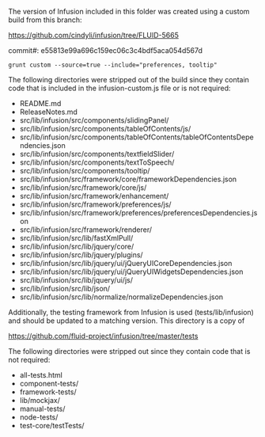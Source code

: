 The version of Infusion included in this folder was created using a custom build from this branch:

https://github.com/cindyli/infusion/tree/FLUID-5665

commit#: e55813e99a696c159ec06c3c4bdf5aca054d567d

```
grunt custom --source=true --include="preferences, tooltip"
```

The following directories were stripped out of the build since they contain code that is included in the infusion-custom.js file or is not required:

* README.md
* ReleaseNotes.md
* src/lib/infusion/src/components/slidingPanel/
* src/lib/infusion/src/components/tableOfContents/js/
* src/lib/infusion/src/components/tableOfContents/tableOfContentsDependencies.json
* src/lib/infusion/src/components/textfieldSlider/
* src/lib/infusion/src/components/textToSpeech/
* src/lib/infusion/src/components/tooltip/
* src/lib/infusion/src/framework/core/frameworkDependencies.json
* src/lib/infusion/src/framework/core/js/
* src/lib/infusion/src/framework/enhancement/
* src/lib/infusion/src/framework/preferences/js/
* src/lib/infusion/src/framework/preferences/preferencesDependencies.json
* src/lib/infusion/src/framework/renderer/
* src/lib/infusion/src/lib/fastXmlPull/
* src/lib/infusion/src/lib/jquery/core/
* src/lib/infusion/src/lib/jquery/plugins/
* src/lib/infusion/src/lib/jquery/ui/jQueryUICoreDependencies.json
* src/lib/infusion/src/lib/jquery/ui/jQueryUIWidgetsDependencies.json
* src/lib/infusion/src/lib/jquery/ui/js/
* src/lib/infusion/src/lib/json/
* src/lib/infusion/src/lib/normalize/normalizeDependencies.json

Additionally, the testing framework from Infusion is used (tests/lib/infusion) and should be updated to a matching version. This directory is a copy of

https://github.com/fluid-project/infusion/tree/master/tests

The following directories were stripped out since they contain code that is not required:

* all-tests.html
* component-tests/
* framework-tests/
* lib/mockjax/
* manual-tests/
* node-tests/
* test-core/testTests/
